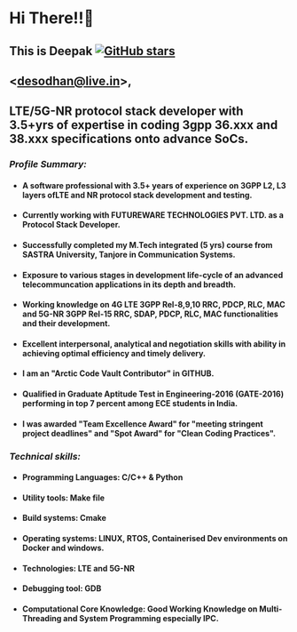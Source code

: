 # Hi There!!👋 
## This is Deepak [![GitHub stars](https://img.shields.io/github/stars/Naereen/StrapDown.js.svg?style=social&label=Star&maxAge=2592000)](https://GitHub.com/SoDhan/)
## <<desodhan@live.in>>,
## LTE/5G-NR protocol stack developer with 3.5+yrs of expertise in coding 3gpp 36.xxx and 38.xxx specifications onto advance SoCs.
### **_Profile Summary:_**
* #### A software professional with 3.5+ years of experience on 3GPP L2, L3 layers ofLTE and NR protocol stack development and testing.
* #### Currently working with FUTUREWARE TECHNOLOGIES PVT. LTD. as a Protocol Stack Developer.
* #### Successfully completed my M.Tech integrated (5 yrs) course from SASTRA University, Tanjore in Communication Systems.
* #### Exposure to various stages in development life-cycle of an advanced telecommuncation applications in its depth and breadth.
* #### Working knowledge on 4G LTE 3GPP Rel-8,9,10 RRC, PDCP, RLC, MAC and 5G-NR 3GPP Rel-15 RRC, SDAP, PDCP, RLC, MAC functionalities and their development.
* #### Excellent interpersonal, analytical and negotiation skills with ability in achieving optimal efficiency and timely delivery.
* #### I am an "Arctic Code Vault Contributor" in GITHUB.
* #### Qualified in Graduate Aptitude Test in Engineering-2016 (GATE-2016) performing in top 7 percent among ECE students in India.
* #### I was awarded "Team Excellence Award" for "meeting stringent project deadlines" and "Spot Award" for "Clean Coding Practices".
### **_Technical skills:_**
* #### Programming Languages:  C/C++ & Python
* #### Utility tools: Make file
* #### Build systems: Cmake
* #### Operating systems: LINUX, RTOS, Containerised Dev environments on Docker and windows.
* #### Technologies: LTE and 5G-NR
* #### Debugging tool:  GDB
* #### Computational Core Knowledge: Good Working Knowledge on Multi-Threading and System Programming especially IPC.
